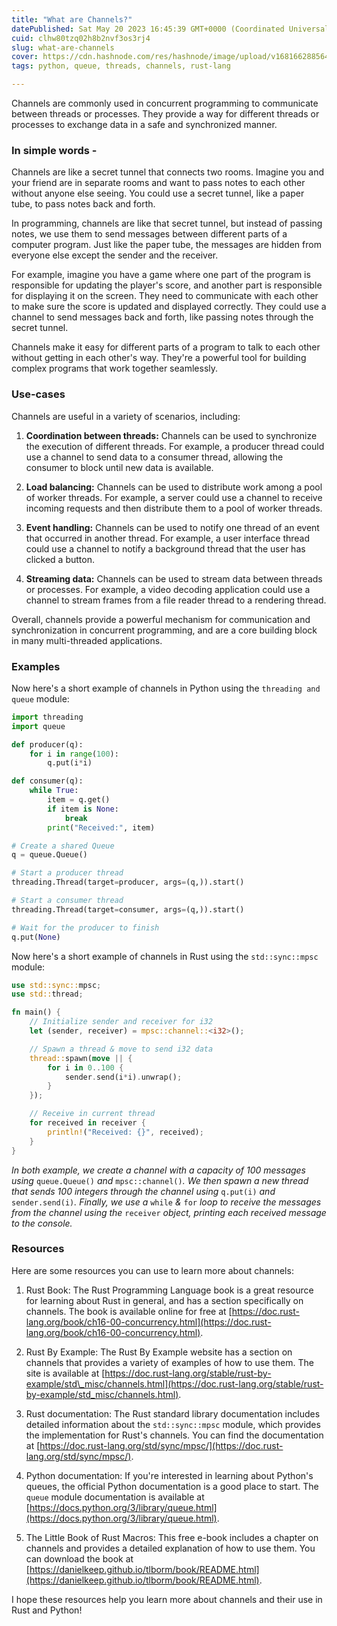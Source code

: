 ```yaml
---
title: "What are Channels?"
datePublished: Sat May 20 2023 16:45:39 GMT+0000 (Coordinated Universal Time)
cuid: clhw80tzq02h8b2nvf3os3rj4
slug: what-are-channels
cover: https://cdn.hashnode.com/res/hashnode/image/upload/v1681662885649/2652b9a0-617f-466e-aa54-3382119d1728.png
tags: python, queue, threads, channels, rust-lang

---
```


Channels are commonly used in concurrent programming to communicate between threads or processes. They provide a way for different threads or processes to exchange data in a safe and synchronized manner.

### In simple words -

Channels are like a secret tunnel that connects two rooms. Imagine you and your friend are in separate rooms and want to pass notes to each other without anyone else seeing. You could use a secret tunnel, like a paper tube, to pass notes back and forth.

In programming, channels are like that secret tunnel, but instead of passing notes, we use them to send messages between different parts of a computer program. Just like the paper tube, the messages are hidden from everyone else except the sender and the receiver.

For example, imagine you have a game where one part of the program is responsible for updating the player's score, and another part is responsible for displaying it on the screen. They need to communicate with each other to make sure the score is updated and displayed correctly. They could use a channel to send messages back and forth, like passing notes through the secret tunnel.

Channels make it easy for different parts of a program to talk to each other without getting in each other's way. They're a powerful tool for building complex programs that work together seamlessly.

### Use-cases

Channels are useful in a variety of scenarios, including:

1. **Coordination between threads:** Channels can be used to synchronize the execution of different threads. For example, a producer thread could use a channel to send data to a consumer thread, allowing the consumer to block until new data is available.
    
2. **Load balancing:** Channels can be used to distribute work among a pool of worker threads. For example, a server could use a channel to receive incoming requests and then distribute them to a pool of worker threads.
    
3. **Event handling:** Channels can be used to notify one thread of an event that occurred in another thread. For example, a user interface thread could use a channel to notify a background thread that the user has clicked a button.
    
4. **Streaming data:** Channels can be used to stream data between threads or processes. For example, a video decoding application could use a channel to stream frames from a file reader thread to a rendering thread.
    

Overall, channels provide a powerful mechanism for communication and synchronization in concurrent programming, and are a core building block in many multi-threaded applications.

### Examples

Now here's a short example of channels in Python using the `threading and queue` module:

```python
import threading
import queue

def producer(q):
    for i in range(100):
        q.put(i*i)

def consumer(q):
    while True:
        item = q.get()
        if item is None:
            break
        print("Received:", item)

# Create a shared Queue
q = queue.Queue()

# Start a producer thread
threading.Thread(target=producer, args=(q,)).start()

# Start a consumer thread
threading.Thread(target=consumer, args=(q,)).start()

# Wait for the producer to finish
q.put(None)
```

Now here's a short example of channels in Rust using the `std::sync::mpsc` module:

```rust
use std::sync::mpsc;
use std::thread;

fn main() {
    // Initialize sender and receiver for i32
    let (sender, receiver) = mpsc::channel::<i32>();

    // Spawn a thread & move to send i32 data
    thread::spawn(move || {
        for i in 0..100 {
            sender.send(i*i).unwrap();
        }
    });

    // Receive in current thread
    for received in receiver {
        println!("Received: {}", received);
    }
}
```

*In both example, we create a channel with a capacity of 100 messages using* `queue.Queue()` *and* `mpsc::channel()`*. We then spawn a new thread that sends 100 integers through the channel using* `q.put(i)` *and* `sender.send(i)`*. Finally, we use a* `while` *&* `for` *loop to receive the messages from the channel using the* `receiver` *object, printing each received message to the console.*

### Resources

Here are some resources you can use to learn more about channels:

1. Rust Book: The Rust Programming Language book is a great resource for learning about Rust in general, and has a section specifically on channels. The book is available online for free at [https://doc.rust-lang.org/book/ch16-00-concurrency.html](https://doc.rust-lang.org/book/ch16-00-concurrency.html).
    
2. Rust By Example: The Rust By Example website has a section on channels that provides a variety of examples of how to use them. The site is available at [https://doc.rust-lang.org/stable/rust-by-example/std\_misc/channels.html](https://doc.rust-lang.org/stable/rust-by-example/std_misc/channels.html).
    
3. Rust documentation: The Rust standard library documentation includes detailed information about the `std::sync::mpsc` module, which provides the implementation for Rust's channels. You can find the documentation at [https://doc.rust-lang.org/std/sync/mpsc/](https://doc.rust-lang.org/std/sync/mpsc/).
    
4. Python documentation: If you're interested in learning about Python's queues, the official Python documentation is a good place to start. The `queue` module documentation is available at [https://docs.python.org/3/library/queue.html](https://docs.python.org/3/library/queue.html).
    
5. The Little Book of Rust Macros: This free e-book includes a chapter on channels and provides a detailed explanation of how to use them. You can download the book at [https://danielkeep.github.io/tlborm/book/README.html](https://danielkeep.github.io/tlborm/book/README.html).
    

I hope these resources help you learn more about channels and their use in Rust and Python!